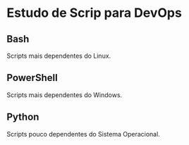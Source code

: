 # Estudo de Scrip para DevOps

## Bash
Scripts mais dependentes do Linux.
## PowerShell
Scripts mais dependentes do Windows.
## Python
Scripts pouco dependentes do Sistema Operacional.